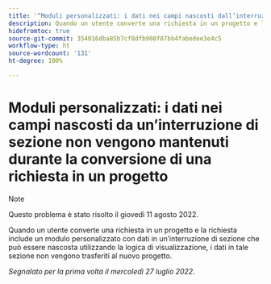 ```yaml
---
title: '“Moduli personalizzati: i dati nei campi nascosti dall’interruzione di sezione non vengono conservati quando si converte una richiesta in un progetto”'
description: Quando un utente converte una richiesta in un progetto e la richiesta include un modulo personalizzato con dati in un’interruzione di sezione che può essere nascosta utilizzando la logica di visualizzazione, i dati in tale sezione non vengono trasferiti al nuovo progetto.
hidefromtoc: true
source-git-commit: 354016dba85b7cf8dfb908f87bb4fabedee3e4c5
workflow-type: ht
source-wordcount: '131'
ht-degree: 100%

---
```


# Moduli personalizzati: i dati nei campi nascosti da un’interruzione di sezione non vengono mantenuti durante la conversione di una richiesta in un progetto

>[!NOTE]
>
> Questo problema è stato risolto il giovedì 11 agosto 2022.

Quando un utente converte una richiesta in un progetto e la richiesta include un modulo personalizzato con dati in un’interruzione di sezione che può essere nascosta utilizzando la logica di visualizzazione, i dati in tale sezione non vengono trasferiti al nuovo progetto.

_Segnalato per la prima volta il mercoledì 27 luglio 2022._

